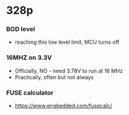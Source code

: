 # 328p

### BOD level
- reaching this low level limit, MCU turns off

### 16MHZ on 3.3V
- Officially, NO - need 3.78V to run at 16 MHz
- Practically, often but not always

### FUSE calculator
- https://www.engbedded.com/fusecalc/
